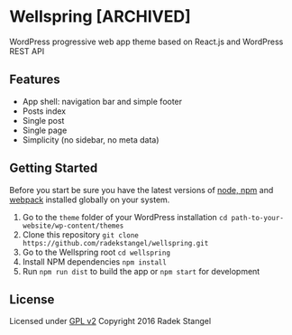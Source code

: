 # Wellspring [ARCHIVED]

WordPress progressive web app theme based on React.js and WordPress REST API

## Features

- App shell: navigation bar and simple footer
- Posts index
- Single post
- Single page
- Simplicity (no sidebar, no meta data)

## Getting Started

Before you start be sure you have the latest versions of [node, npm](https://nodejs.org/en/) and [webpack](https://webpack.github.io/docs/installation.html) installed globally on your system.

1. Go to the `theme` folder of your WordPress installation `cd path-to-your-website/wp-content/themes`
2. Clone this repository `git clone https://github.com/radekstangel/wellspring.git`
3. Go to the Wellspring root `cd wellspring`
4. Install NPM dependencies `npm install`
5. Run `npm run dist` to build the app or `npm start` for development

## License

Licensed under [GPL v2](https://www.gnu.org/licenses/old-licenses/gpl-2.0.en.html)
Copyright 2016 Radek Stangel
